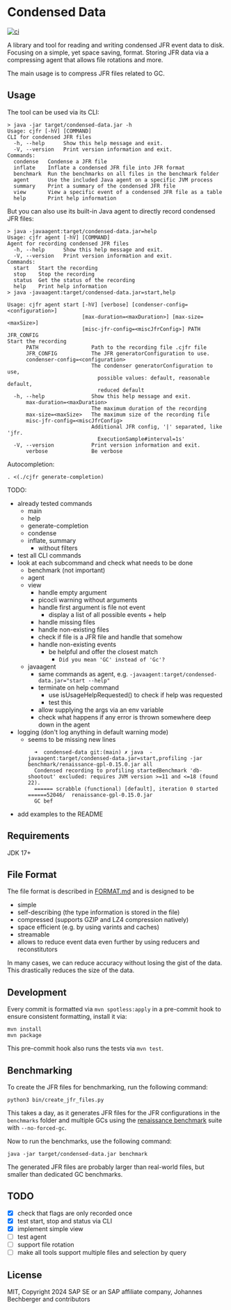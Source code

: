 Condensed Data
==============

[![ci](https://github.com/parttimenerd/condensed-data/actions/workflows/ci.yml/badge.svg)](https://github.com/parttimenerd/condensed-data/actions/workflows/ci.yml)

A library and tool for reading and writing condensed JFR event data
to disk. Focusing on a simple, yet space saving, format.
Storing JFR data via a compressing agent that allows file rotations
and more.

The main usage is to compress JFR files related to GC.

Usage
-----

The tool can be used via its CLI:
```shell
> java -jar target/condensed-data.jar -h
Usage: cjfr [-hV] [COMMAND]
CLI for condensed JFR files
  -h, --help      Show this help message and exit.
  -V, --version   Print version information and exit.
Commands:
  condense   Condense a JFR file
  inflate    Inflate a condensed JFR file into JFR format
  benchmark  Run the benchmarks on all files in the benchmark folder
  agent      Use the included Java agent on a specific JVM process
  summary    Print a summary of the condensed JFR file
  view       View a specific event of a condensed JFR file as a table
  help       Print help information
```
But you can also use its built-in Java agent to directly record condensed JFR files:
```shell
> java -javaagent:target/condensed-data.jar=help
Usage: cjfr agent [-hV] [COMMAND]
Agent for recording condensed JFR files
  -h, --help      Show this help message and exit.
  -V, --version   Print version information and exit.
Commands:
  start   Start the recording
  stop    Stop the recording
  status  Get the status of the recording
  help    Print help information
> java -javaagent:target/condensed-data.jar=start,help

Usage: cjfr agent start [-hV] [verbose] [condenser-config=<configuration>]
                        [max-duration=<maxDuration>] [max-size=<maxSize>]
                        [misc-jfr-config=<miscJfrConfig>] PATH JFR_CONFIG
Start the recording
      PATH                 Path to the recording file .cjfr file
      JFR_CONFIG           The JFR generatorConfiguration to use.
      condenser-config=<configuration>
                           The condenser generatorConfiguration to use,
                             possible values: default, reasonable default,
                             reduced default
  -h, --help               Show this help message and exit.
      max-duration=<maxDuration>
                           The maximum duration of the recording
      max-size=<maxSize>   The maximum size of the recording file
      misc-jfr-config=<miscJfrConfig>
                           Additional JFR config, '|' separated, like 'jfr.
                             ExecutionSample#interval=1s'
  -V, --version            Print version information and exit.
      verbose              Be verbose
```

Autocompletion:

```
. <(./cjfr generate-completion)
```

TODO:
- already tested commands
  - main
  - help
  - generate-completion
  - condense
  - inflate, summary
    - without filters
- test all CLI commands
- look at each subcommand and check what needs to be done
  - benchmark (not important)
  - agent
  - view
    - handle empty argument
    - picocli warning without arguments
    - handle first argument is file not event
      - display a list of all possible events + help
    - handle missing files
    - handle non-existing files
    - check if file is a JFR file and handle that somehow
    - handle non-existing events
      - be helpful and offer the closest match
        - `Did you mean 'GC' instead of 'Gc'?`
  - javaagent
    - same commands as agent, e.g. `-javaagent:target/condensed-data.jar="start --help"`
    - terminate on help command
      - use isUsageHelpRequested() to check if help was requested
      - test this
    - allow supplying the args via an env variable
    - check what happens if any error is thrown somewhere deep down in the agent
- logging (don't log anything in default warning mode)
  - seems to be missing new lines
    ```
      ➜  condensed-data git:(main) ✗ java  -javaagent:target/condensed-data.jar=start,profiling -jar benchmark/renaissance-gpl-0.15.0.jar all
      Condensed recording to profiling startedBenchmark 'db-shootout' excluded: requires JVM version >=11 and <=18 (found 22).
      ====== scrabble (functional) [default], iteration 0 started ======52046/  renaissance-gpl-0.15.0.jar                                                                                 
      GC bef
    ```
- add examples to the README

Requirements
------------
JDK 17+

File Format
-----------
The file format is described in [FORMAT.md](doc/FORMAT.md) and
is designed to be

- simple
- self-describing (the type information is stored in the file)
- compressed (supports GZIP and LZ4 compression natively)
- space efficient (e.g. by using varints and caches)
- streamable
- allows to reduce event data even further by using reducers and reconstitutors

In many cases, we can reduce accuracy without losing the gist of the data.
This drastically reduces the size of the data.

Development
-----------
Every commit is formatted via `mvn spotless:apply` in a pre-commit hook to ensure consistent formatting, install it via:
```shell
mvn install
mvn package
```

This pre-commit hook also runs the tests via `mvn test`.

Benchmarking
------------
To create the JFR files for benchmarking, run the following command:
```shell
python3 bin/create_jfr_files.py
```
This takes a day, as it generates JFR files for
the JFR configurations in the `benchmarks` folder and
multiple GCs using the [renaissance benchmark](https://renaissance.dev/) suite with `--no-forced-gc`.

Now to run the benchmarks, use the following command:
```shell
java -jar target/condensed-data.jar benchmark
```

The generated JFR files are probably larger than real-world files, but smaller than dedicated GC benchmarks.

TODO
----
- [x] check that flags are only recorded once
- [x] test start, stop and status via CLI
- [x] implement simple view
- [ ] test agent
- [ ] support file rotation
- [ ] make all tools support multiple files and selection by query

License
-------
MIT, Copyright 2024 SAP SE or an SAP affiliate company, Johannes Bechberger and contributors